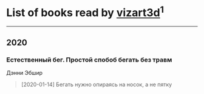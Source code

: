 # List of books read by [vizart3d](http://vk.com/id58171750)<sup>1</sup>
---

## 2020

### Естественный бег. Простой спобоб бегать без травм
Дэнни Эбшир
> [2020-01-14] Бегать нужно опираясь на носок, а не пятку



